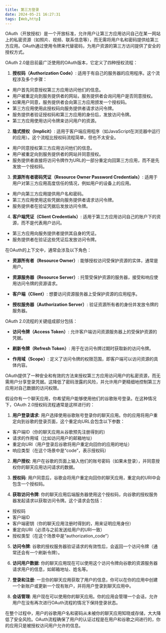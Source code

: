 ```yaml
---
title: 第三方登录
date: 2024-05-21 16:27:31
tags: [Web,http]
---
```

OAuth（开放授权）是一个开放标准，允许用户让第三方应用访问自己在某一网站上的私密资源（如照片、视频、联系信息等），而无需将用户名和密码提供给第三方应用。OAuth通过使用令牌来代替密码，为用户资源的第三方访问提供了安全的授权方式。

OAuth 2.0是目前最广泛使用的OAuth版本，它定义了四种授权流程：

1. **授权码（Authorization Code）**:
  适用于有自己的服务器的应用程序。这个流程涉及多个步骤：
  
  - 用户首先同意授权第三方应用访问他们的信息。
  - 用户被重定向到服务提供者的网站，服务提供者会询问用户是否同意授权。
  - 如果用户同意，服务提供者会向第三方应用颁发一个授权码。
  - 第三方应用使用此授权码向服务提供者请求访问令牌。
  - 服务提供者验证授权码和第三方应用的身份后，发放访问令牌。
  - 第三方应用使用访问令牌来访问用户的资源。
2. **隐式授权（Implicit）**:
  适用于客户端应用程序（如JavaScript在浏览器中运行的应用）。这个流程比授权码流程简单，但也不太安全。
  
  - 用户同意授权第三方应用访问他们的信息。
  - 用户被重定向到服务提供者的网站并同意授权。
  - 服务提供者直接将访问令牌作为URL的一部分重定向回第三方应用，而不是先发放一个授权码。
3. **资源所有者密码凭证（Resource Owner Password Credentials）**:
  适用于用户对第三方应用高度信任的情况，例如用户的设备上的应用。
  
  - 用户向第三方应用提供用户名和密码。
  - 第三方应用使用这些凭据向服务提供者请求访问令牌。
  - 服务提供者在验证凭据后发放访问令牌。
4. **客户端凭证（Client Credentials）**:
  适用于第三方应用访问自己的账户下的资源，而不是代表用户访问。
  
  - 第三方应用向服务提供者提供其自身的凭证。
  - 服务提供者在验证这些凭证后发放访问令牌。

在OAuth的上下文中，通常会涉及以下角色：

- **资源所有者（Resource Owner）**:
  能够授权访问受保护资源的实体，通常是用户。
  
- **资源服务器（Resource Server）**:
  托管受保护资源的服务器，接受和响应使用访问令牌的资源请求。
  
- **客户端（Client）**:
  想要访问资源服务器上受保护资源的应用程序。
  
- **授权服务器（Authorization Server）**:
  验证资源所有者的身份并发放令牌的服务器。
  

OAuth 2.0流程的关键组成部分包括：

- **访问令牌（Access Token）**:
  允许客户端访问资源服务器上的受保护资源的凭据。
  
- **刷新令牌（Refresh Token）**:
  用于在访问令牌过期时获取新的访问令牌。
  
- **作用域（Scope）**:
  定义了访问令牌的权限范围，即客户端可以访问资源的具体内容。
  

OAuth提供了一种安全和有效的方法来授权第三方应用访问用户的私密资源，而无需用户分享登录凭据。这降低了密码泄露的风险，并允许用户更精细地控制第三方应用对自己数据的访问权限。

假设你有一个聊天应用，你希望用户能够使用他们的谷歌账号登录。在这种情况下，OAuth 2.0授权码流程通常是这样进行的：

1. **用户登录请求**:
  用户选择使用谷歌账号登录你的聊天应用。你的应用将用户重定向到谷歌的登录页面，这个重定向URL会包含以下参数：
  
  - 客户端ID（你的聊天应用从谷歌预先注册得到的）
  - 请求的作用域（比如访问用户的邮箱地址）
  - 重定向URI（用户登录后谷歌将用户重定向回你的应用的地址）
  - 响应类型（在这个场景中是“code”，表示授权码）
2. **用户授权**:
  用户在谷歌的页面上输入他们的账号密码（如果未登录），并同意授权你的聊天应用访问请求的数据。
  
3. **授权码**:
  用户同意后，谷歌会将用户重定向回你的聊天应用，重定向的URI中会包含一个授权码。
  
4. **获取访问令牌**:
  你的聊天应用后端服务器使用这个授权码，向谷歌的授权服务器发起请求以获取访问令牌。这个请求会包括：
  
  - 授权码
  - 客户端ID
  - 客户端密钥（你的聊天应用注册时得到的，用来证明应用身份）
  - 重定向URI（必须与之前发送给用户的URI一致）
  - 授权类型（在这个场景中是“authorization_code”）
5. **访问令牌**:
  谷歌的授权服务器验证请求的有效性后，会返回一个访问令牌（通常还会有一个刷新令牌）。
  
6. **访问用户数据**:
  你的聊天应用现在可以使用这个访问令牌向谷歌的资源服务器请求用户的信息，如邮箱地址、姓名等。
  
7. **登录和注册**:
  一旦你的聊天应用获取了用户的信息，你可以在你的应用中创建一个新账户或更新一个现有账户，并将用户登录到聊天应用中。
  
8. **会话管理**:
  用户现在可以使用你的聊天应用。你的应用会管理一个会话，允许用户在没有再次进行OAuth流程的情况下保持登录状态。
  

在整个过程中，用户的谷歌用户名和密码从未被你的聊天应用知晓或存储，大大降低了安全风险。OAuth流程确保了用户的认证过程是在用户和谷歌之间进行的，你的应用只是被授权访问用户允许的信息。